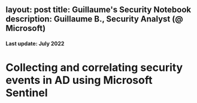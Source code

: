 layout: post
title: Guillaume's Security Notebook
description: Guillaume B., Security Analyst (@ Microsoft)
---

#### Last update: July 2022

# Collecting and correlating security events in AD using Microsoft Sentinel

